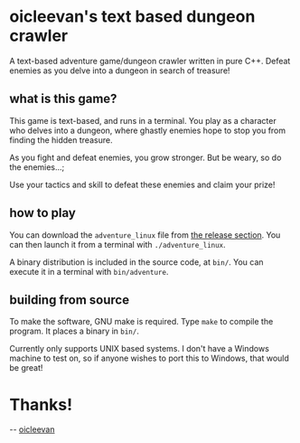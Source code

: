 # oicleevan's text based dungeon crawler

A text-based adventure game/dungeon crawler written in pure C++. Defeat enemies as you delve into a dungeon in search of treasure!

## what is this game?

This game is text-based, and runs in a terminal. You play as a character who delves into a dungeon, where ghastly enemies hope to stop you from finding the hidden treasure.

As you fight and defeat enemies, you grow stronger. But be weary, so do the enemies...;

Use your tactics and skill to defeat these enemies and claim your prize!

## how to play

You can download the `adventure_linux` file from [the release section](https://github.com/oicleevan/text-dungeon-adventure/releases/). You can then launch it from a terminal with `./adventure_linux`.

A binary distribution is included in the source code, at `bin/`. You can execute it in a terminal with `bin/adventure`. 

## building from source

To make the software, GNU make is required. Type `make` to compile the program. It places a binary in `bin/`.

Currently only supports UNIX based systems. I don't have a Windows machine to test on, so if anyone wishes to port this to Windows, that would be great!

# Thanks!

-- [oicleevan](https://oicleevan.xyz)
